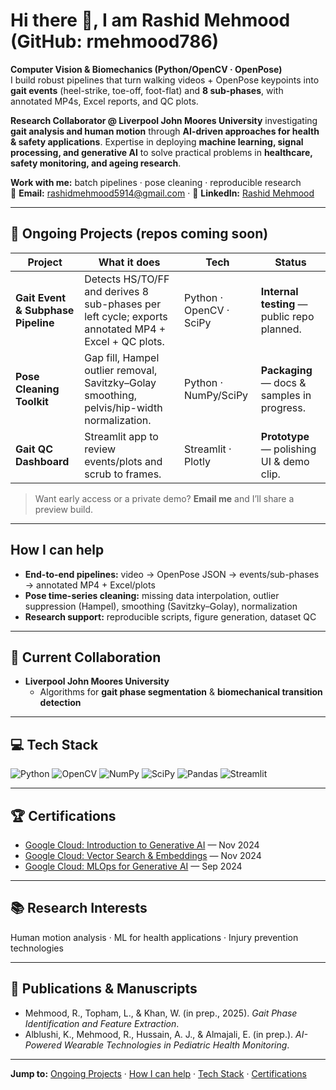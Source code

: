 # Hi there 👋, I am Rashid Mehmood (GitHub: rmehmood786) 

**Computer Vision & Biomechanics (Python/OpenCV · OpenPose)**  
I build robust pipelines that turn walking videos + OpenPose keypoints into **gait events** (heel-strike, toe-off, foot-flat) and **8 sub-phases**, with annotated MP4s, Excel reports, and QC plots.

**Research Collaborator @ Liverpool John Moores University** investigating **gait analysis and human motion** through **AI-driven approaches for health & safety applications**. Expertise in deploying **machine learning, signal processing, and generative AI** to solve practical problems in **healthcare, safety monitoring, and ageing research**.

**Work with me:** batch pipelines · pose cleaning · reproducible research  
📧 **Email:** [rashidmehmood5914@gmail.com](mailto:rashidmehmood5914@gmail.com) · 🔗 **LinkedIn:** [Rashid Mehmood](https://linkedin.com/in/rashid-mehmood-5b4b2b291)

---

## 🚧 Ongoing Projects (repos coming soon)

| Project | What it does | Tech | Status |
|---|---|---|---|
| **Gait Event & Subphase Pipeline** | Detects HS/TO/FF and derives 8 sub-phases per left cycle; exports annotated MP4 + Excel + QC plots. | Python · OpenCV · SciPy | **Internal testing** — public repo planned. |
| **Pose Cleaning Toolkit** | Gap fill, Hampel outlier removal, Savitzky–Golay smoothing, pelvis/hip-width normalization. | Python · NumPy/SciPy | **Packaging** — docs & samples in progress. |
| **Gait QC Dashboard** | Streamlit app to review events/plots and scrub to frames. | Streamlit · Plotly | **Prototype** — polishing UI & demo clip. |

> Want early access or a private demo? **Email me** and I’ll share a preview build.

---

## How I can help
- **End-to-end pipelines:** video → OpenPose JSON → events/sub-phases → annotated MP4 + Excel/plots  
- **Pose time-series cleaning:** missing data interpolation, outlier suppression (Hampel), smoothing (Savitzky–Golay), normalization  
- **Research support:** reproducible scripts, figure generation, dataset QC

---

## 🔭 Current Collaboration
- **Liverpool John Moores University**  
  - Algorithms for **gait phase segmentation** & **biomechanical transition detection**  

---

## 💻 Tech Stack
![Python](https://img.shields.io/badge/Python-3776AB?logo=python&logoColor=white)
![OpenCV](https://img.shields.io/badge/OpenCV-5C3EE8?logo=opencv&logoColor=white)
![NumPy](https://img.shields.io/badge/NumPy-013243?logo=numpy&logoColor=white)
![SciPy](https://img.shields.io/badge/SciPy-8CAAE6?logo=scipy&logoColor=white)
![Pandas](https://img.shields.io/badge/Pandas-150458?logo=pandas&logoColor=white)
![Streamlit](https://img.shields.io/badge/Streamlit-FF4B4B?logo=streamlit&logoColor=white)

---

## 🏆 Certifications
- [Google Cloud: Introduction to Generative AI](https://www.cloudskillsboost.google/public_profiles/12791405) — Nov 2024  
- [Google Cloud: Vector Search & Embeddings](https://www.cloudskillsboost.google/public_profiles/12821227) — Nov 2024  
- [Google Cloud: MLOps for Generative AI](https://www.cloudskillsboost.google/public_profiles/11515423) — Sep 2024  

---

## 📚 Research Interests
Human motion analysis · ML for health applications · Injury prevention technologies

---

## 📝 Publications & Manuscripts
- Mehmood, R., Topham, L., & Khan, W. (in prep., 2025). *Gait Phase Identification and Feature Extraction*.  
- Alblushi, K., Mehmood, R., Hussain, A. J., & Almajali, E. (in prep.). *AI-Powered Wearable Technologies in Pediatric Health Monitoring*.

---

**Jump to:** [Ongoing Projects](#-ongoing-projects-repos-coming-soon) · [How I can help](#how-i-can-help) · [Tech Stack](#-tech-stack) · [Certifications](#-certifications)
